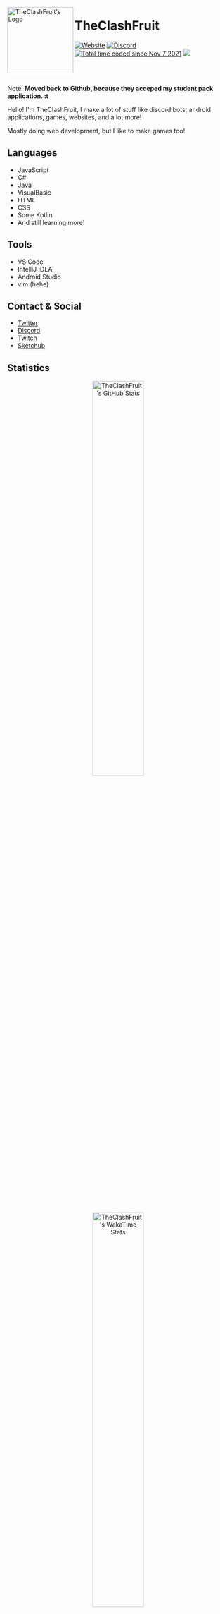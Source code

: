 <p>
  <img align="left" alt="TheClashFruit's Logo" src="https://cdn.theclashfruit.ga/favicon.ico" height="150px" width="150px">
  <h1>TheClashFruit</h1>
</p>

<p id="badges">
  <a href="https://www.theclashfruit.ga"><img alt="Website" src="https://img.shields.io/website?url=https%3A%2F%2Fwww.theclashfruit.ga"></a>
  <a href="https://discord.gg/CWEApqJ6rc"><img alt="Discord" src="https://img.shields.io/discord/852874519684186113"></a>
  <a href="https://wakatime.com/@c6bc8514-d33b-4828-b814-99e3b1ee38a2"><img src="https://wakatime.com/badge/user/c6bc8514-d33b-4828-b814-99e3b1ee38a2.svg" alt="Total time coded since Nov 7 2021" /></a>
  <a href="https://liberapay.com/TheClashFruit"><img src="https://img.shields.io/liberapay/receives/TheClashFruit.svg"></a>
</p>

<br />
<br />

<p>
  Note: <b>Moved back to Github, because they acceped my student pack application. <img aria-label=":trolley:" style="height: 1em;" src="https://cdn.discordapp.com/emojis/902765596075253820.webp?size=44&amp;quality=lossless" alt=":trolley:" draggable="false" class="emoji" data-type="emoji" data-id="902765596075253820"></b>
</p>

<p>
  Hello! I'm TheClashFruit, I make a lot of stuff like discord bots, android applications, games, websites, and a lot more!
  
  Mostly doing web development, but I like to make games too!
  
  <!--
  _On the internet since 2014, originaly known as... Sorry, im not going to say it due to privacy. 🙂_ <br />
  _Known as "**Clash Fruit**" since 2017._
  -->
</p>

<h2>Languages</h2>
<ul>
  <li>JavaScript</li>
  <li>C#</li>
  <li>Java</li>
  <li>VisualBasic</li>
  <li>HTML</li>
  <li>CSS</li>
  <li>Some Kotlin</li>
  <li>And still learning more!</li>
</ul>

<h2>Tools</h2>
<ul>
  <li>VS Code</li>
  <li>IntelliJ IDEA</li>
  <li>Android Studio</li>
  <li>vim (hehe)</li>
</ul>

<h2>Contact & Social</h2>
<ul>
  <li><a href="https://twitter.com/TheClashFruit">Twitter</a></li>
  <li><a href="https://discord.gg/CWEApqJ6rc">Discord</a></li>
  <li><a href="https://twitch.tv/TheClashFruit">Twitch</a></li>
  <li><a href="https://web.sketchub.in/u/TheClashFruit">Sketchub</a></li>
</ul>

<h2>Statistics</h2>

<p align="center">
  <img align="center" alt="TheClashFruit's GitHub Stats" width="47.9%" src="https://github-readme-stats.vercel.app/api?username=TheClashFruit&show_icons=true&include_all_commits=true&count_private=true&bg_color=00000000&text_color=007769b3&icon_color=00796b&title_color=00796b&border_color=007769b3">
</p>

<p align="center">
  <img align="center" style="margin-top: 4px;" width="47.9%" alt="TheClashFruit's WakaTime Stats" src="https://github-readme-stats.vercel.app/api/wakatime?username=TheClashFruit&show_icons=true&include_all_commits=true&count_private=true&bg_color=00000000&text_color=007769b3&icon_color=00796b&title_color=00796b&border_color=007769b3">
</p>
<p align="center">
  Copyright &copy; 2017-2021 <a href="https://bit.ly/3bgQPpC"><b>TheClashFruit</b></a>
</p>
